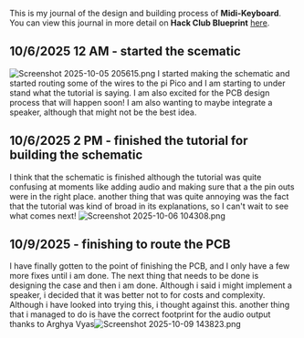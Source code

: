 <!--
  ===================    !!READ THIS NOTICE!!   ====================
  DO NOT edit this file manually. Your changes WILL BE OVERWRITTEN!
  This journal is auto generated and updated by Hack Club Blueprint.
  To edit this file, please edit your journal entries on Blueprint.
  ==================================================================
-->

This is my journal of the design and building process of **Midi-Keyboard**.  
You can view this journal in more detail on **Hack Club Blueprint** [here](https://blueprint.hackclub.com/projects/213).


## 10/6/2025 12 AM - started the scematic  

![Screenshot 2025-10-05 205615.png](https://blueprint.hackclub.com/user-attachments/blobs/redirect/eyJfcmFpbHMiOnsiZGF0YSI6NjY5LCJwdXIiOiJibG9iX2lkIn19--552f8618e6d99aae4d5cc757f0c2f8be7d41b786/Screenshot%202025-10-05%20205615.png)
I started making the schematic and started routing some of the wires to the pi Pico and I am starting to under stand what the tutorial is saying. I am also excited for the PCB design process that will happen soon! I am also wanting to maybe integrate a speaker, although that might not be the best idea.  

## 10/6/2025 2 PM - finished the tutorial for building the schematic  

I think that the schematic is finished although the tutorial was quite confusing at moments like adding audio and making sure that a the pin outs were in the right place. another thing that was quite annoying was the fact that the tutorial was kind of broad in its explanations, so I can't wait to see what comes next!
![Screenshot 2025-10-06 104308.png](https://blueprint.hackclub.com/user-attachments/blobs/redirect/eyJfcmFpbHMiOnsiZGF0YSI6NzYwLCJwdXIiOiJibG9iX2lkIn19--9e9a94db09eb61c032cea876a5ff672d8116245e/Screenshot%202025-10-06%20104308.png)
  

## 10/9/2025 - finishing to route the PCB  

I have finally gotten to the point of finishing the PCB, and I only have a few more fixes until i am done. The next thing that needs to be done is designing the case and then i am done. Although i said i might implement a speaker, i decided that it was better not to for costs and complexity. Although i have looked into trying this, i thought against this. another thing that i managed to do is have the correct footprint for the audio output thanks to Arghya Vyas![Screenshot 2025-10-09 143823.png](https://blueprint.hackclub.com/user-attachments/blobs/proxy/eyJfcmFpbHMiOnsiZGF0YSI6MTI2MCwicHVyIjoiYmxvYl9pZCJ9fQ==--2de878a83950ea2d881f1ab929bef7774d4bb6c2/Screenshot%202025-10-09%20143823.png)

  

